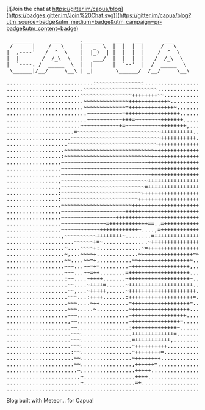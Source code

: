 [![Join the chat at https://gitter.im/capua/blog](https://badges.gitter.im/Join%20Chat.svg)](https://gitter.im/capua/blog?utm_source=badge&utm_medium=badge&utm_campaign=pr-badge&utm_content=badge)

<pre>
  ______      ___      .______    __    __       ___      
 /      |    /   \     |   _  \  |  |  |  |     /   \     
|  ,----'   /  ^  \    |  |_)  | |  |  |  |    /  ^  \    
|  |       /  /_\  \   |   ___/  |  |  |  |   /  /_\  \   
|  `----. /  _____  \  |  |      |  `--'  |  /  _____  \  
 \______|/__/     \__\ | _|       \______/  /__/     \__\ 

...........................:~~~~~~~~~~~~~~:.....................................
........................~~~~~~~~~~~~~~~~~~~~~~~.................................
.......................~~~~~~~~~~~~~~~~++++++++~~...............................
........................~~~~~~~~~~~~~~++++++++++++~.............................
........................~~~~~~~~~~~~~=++++++++++++++~...........................
.........................~~~~~~~~~~~=+++++++++++++++++..........................
.........................~~~~~~~~~~~+++=~~~~~~~~+++++++.........................
.......................~~~~~~~~~~~~+=~~~~~~~~~~~++++++++,.......................
.....................=~~~~~~~~~~~~~~~~~~~~~~~~~~++++++++++......................
....................~~~~~~~~~~~~~~~~~~~~~~~~~~~~+++++++++++.....................
...................~~~~~~~~~~~~~~~~~~~~~~~~~~~~+++++++++++++....................
..................~~~~~~~~~~~~~~~~~~~~~~~~~~~~++++++++++++++=...................
.................:~~~~~~~~~~~~~~~~~~~~~~~~~~~+++++++++++++++++..................
.................~~~~~~~~~~~~~~~~~~~~~~~~~~~++++++++++++++++++..................
.................~~~~~~~~~~~~~~~~~~~~~~~~~~~~+++++++++++++++++,.................
.................~~~~~~~~~~~~~~~~~~~~~~~~~~~~++++++++++++++++++.................
................,~~~~~~~~~~~~~~~~~~~~~~~~~~~+++++++++++++++++++.................
................,~~~~~~~~~~~~~~~~~~~~~~~~~~=+++++++++++++++++++.................
................:~~~~~~~~~~~~~~~~~~~~~~~~~+++++++++++++++++++++.................
................:~~~~~~~~~~~~~~~~~~~~~~~~++++++++++++++++++++++.................
................,~~~~~~~~~~~~~~~~~~~~~~++++++++++++++++++++++++.................
................,~~~~~~~~~~~~~~~~~~~~++++++++++++++++++++++++++.................
.................~~~~~~~~~~~~~~~~~+++++++++++++++++++++++++++++.................
.................~~~~~~~~~~~~~~=++++++++++++==..=+++++++++++++=.................
.................~~~~~~~~~~~~++++++++++++~....,=++++++++++++++,.................
.................,~~~~~~~~~~++++++++~........=++++++++++++++++..................
.....................~~~~~~+=~..............~+++++++++++++++++..................
..................~....~~~~+:.............~=+++++++++++++++++=..................
..................~,...~~~~+.............~++++++++++++++++=~,:..................
..................~~....~~=+,..........~~++++++++++++++++~......................
..................~~~...~~=+=.........~++++++++++++++++++,......................
..................~~~...~~=++........=+++++++++++++++++++.......................
..................:~~....~++++.......~+++++++++++++++++++~......................
...................~~....~++++=......~++++++++++++++++++++......................
...................~~,...~+++++,.....~+++++++++++++++++++++.....................
...................~~~...:++++.......:++++++++++++++++++++=.....................
...................~~~....~++.........=++++++++++++++++++=......................
...................~~~.....~..........~++++++++++++++++++.......................
...................~~~................~+++++++++++++++++........................
...................,~~................~+++++++++++++++=.........................
....................~~................:++++++++++++++~..........................
....................~~~................+++++++++++++=...........................
....................~~~................=+++++++++++,............................
....................~~~................~++++++++++..............................
....................:~~................~++++++++=...............................
.....................~~................~++++++++................................
.....................~~................,++++++=.................................
......................~,................+++++...................................
......................,~................++++....................................
.......................~................=+......................................
................................................................................
</pre>


Blog built with Meteor... for Capua!
